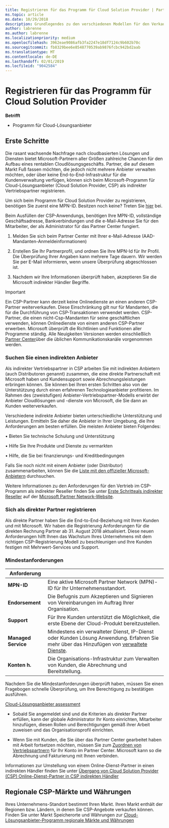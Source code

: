 ```yaml
---
title: Registrieren für das Programm für Cloud Solution Provider | Partner Center
ms.topic: article
ms.date: 10/29/2018
description: Grundlegendes zu den verschiedenen Modellen für den Verkauf in CSP und herausfinden, welche Lösung am besten zu Ihrem Unternehmen passt
author: labrenne
ms.author: labrenne
ms.localizationpriority: medium
ms.openlocfilehash: 3962eae9086afb3fa2247e18df7124c9b602b70c
ms.sourcegitcommit: fb8329bee6e8548770539ab9876fcbc942bd2aab
ms.translationtype: MT
ms.contentlocale: de-DE
ms.lasthandoff: 02/01/2019
ms.locfileid: "9042584"
---
```

# <a name="enroll-in-the-cloud-solution-provider-program"></a>Registrieren für das Programm für Cloud Solution Provider

**Betrifft**

- Programm für Cloud-Lösungsanbieter  


## <a name="get-started"></a>Erste Schritte

Die rasant wachsende Nachfrage nach cloudbasierten Lösungen und Diensten bietet Microsoft-Partnern aller Größen zahlreiche Chancen für den Aufbau eines rentablen Cloudlösungsgeschäfts. Partner, die auf diesem Markt Fuß fassen möchten, die jedoch nicht mehrere Anbieter verwalten möchten, oder über keine End-to-End-Infrastruktur für die Kundenverwaltung verfügen, können sich beim Microsoft-Programm für Cloud-Lösungsanbieter (Cloud Solution Provider, CSP) als indirekter Vertriebspartner registrieren.

Um sich beim Programm für Cloud Solution Provider zu registrieren, benötigen Sie zuerst eine MPN-ID. Besitzen noch keine? Treten Sie [hier](https://epe.mspartner.microsoft.com/EPE/portal/en-US?partnerid=) bei.

Beim Ausfüllen der CSP-Anwendungs, benötigen Ihre MPN-ID, vollständige Geschäftsadresse, Bankverbindungen und die e-Mail-Adresse Sie für den Mitarbeiter, der als Administrator für das Partner Center fungiert.

1. Melden Sie sich beim Partner Center mit Ihrer e-Mail-Adresse (AAD-Mandanten-Anmeldeinformationen)

2. Erstellen Sie Ihr Partnerprofil, und ordnen Sie Ihre MPN-Id für Ihr Profil.
Die Überprüfung Ihrer Angaben kann mehrere Tage dauern. Wir werden Sie per E-Mail informieren, wenn unsere Überprüfung abgeschlossen ist.

3. Nachdem wir Ihre Informationen überprüft haben, akzeptieren Sie die Microsoft indirekter Händler Begriffe.

> [!IMPORTANT]  
> Ein CSP-Partner kann derzeit keine Onlinedienste an einen anderen CSP-Partner weiterverkaufen. Diese Einschränkung gilt nur für Mandanten, die für die Durchführung von CSP-Transaktionen verwendet werden. CSP-Partner, die einen nicht-Csp-Mandanten für seine geschäftlichen verwenden, können Onlinedienste von einem anderen CSP-Partner erwerben. Microsoft überprüft die Richtlinien und Funktionen aller Programme ständig. Alle Neuigkeiten Versionen werden einschließlich [Partner Center](https://partner.microsoft.com/en-us/pcv/announcements)über die üblichen Kommunikationskanäle vorgenommen werden.

### <a name="find-an-indirect-provider"></a>Suchen Sie einen indirekten Anbieter

Als indirekter Vertriebspartner in CSP arbeiten Sie mit indirekten Anbietern (auch Distributoren genannt) zusammen, die eine direkte Partnerschaft mit Microsoft haben und Kundensupport sowie Abrechnungsleistungen erbringen können. Sie können bei Ihren ersten Schritten also von der Unterstützung durch einen erfahrenen Technologieanbieter profitieren. Im Rahmen des (zweistufigen) Anbieter-Vertriebspartner-Modells erwirbt der Anbieter Cloudlösungen und -dienste von Microsoft, die Sie dann an Kunden weiterverkaufen.

Verschiedene indirekte Anbieter bieten unterschiedliche Unterstützung und Leistungen. Ermitteln Sie daher die Anbieter in Ihrer Umgebung, die Ihre Anforderungen am besten erfüllen. Die meisten Anbieter bieten Folgendes: 

• Bieten Sie technische Schulung und Unterstützung

• Hilfe Sie Ihre Produkte und Dienste zu vermarkten 

• Hilfe, die Sie bei finanzierungs- und Kreditbedingungen

Falls Sie noch nicht mit einem Anbieter (oder Distributor) zusammenarbeiten, können Sie die [Liste mit den offizieller Microsoft-Anbietern](https://partnercenter.microsoft.com/partner/find-a-provider) durchsuchen.

Weitere Informationen zu den Anforderungen für den Vertrieb im CSP-Programm als indirekter Reseller finden Sie unter [Erste Schritteals indirekter Reseller](https://partner.microsoft.com/cloud-solution-provider/whats-required) auf der [Microsoft Partner Network-Website](https://partner.microsoft.com/). 



### <a name="enroll-as-a-direct-partner"></a>Sich als direkter Partner registrieren

Als direkte Partner haben Sie die End-to-End-Beziehung mit Ihren Kunden und mit Microsoft. Wir haben die Registrierung Anforderungen für die direkten Rechnung Partner ab 31. August 2018 aktualisiert. Diese neuen Anforderungen hilft Ihnen das Wachstum Ihres Unternehmens mit dem richtigen CSP-Registrierung Modell zu beschleunigen und Ihre Kunden festigen mit Mehrwert-Services und Support. 

### <a name="minimum-requirements"></a>Mindestanforderungen

|**Anforderung**|                             |
|--------------------------------|--------------------------------------------------------------|
|**MPN-ID**   |Eine aktive Microsoft Partner Network (MPN)-ID für Ihr Unternehmensstandort.   |
|**Endorsement**   |Die Befugnis zum Akzeptieren und Signieren von Vereinbarungen im Auftrag Ihrer Organisation.|
|**Support**   |Für Ihre Kunden unterstützt die Möglichkeit, die erste Ebene der Cloud-Produkt bereitzustellen.|
|**Managed Service**   |Mindestens ein verwalteter Dienst, IP-Dienst oder Kunden Lösung Anwendung. Erfahren Sie mehr über das Hinzufügen von [verwaltete Dienste](https://partner.microsoft.com/en-US/business-opportunities/managed-services-provider).|
|**Konten h.** |Die Organisations-Infrastruktur zum Verwalten von Kunden, die Abrechnung und Bereitstellung. 


Nachdem Sie die Mindestanforderungen überprüft haben, müssen Sie einen Fragebogen schnelle Überprüfung, um Ihre Berechtigung zu bestätigen ausführen. 

[Cloud-Lösungsanbieter assessment](https://partner.microsoft.com/cloud-solution-provider/assessment)

- Sobald Sie angemeldet sind und die Kriterien als direkter Partner erfüllen, kann der globale Administrator Ihr Konto einrichten, Mitarbeiter hinzufügen, diesen Rollen und Berechtigungen gemäß ihrer Arbeit zuweisen und das Organisationsprofil einrichten.

- Wenn Sie mit Kunden, die Sie über das Partner Center gearbeitet haben mit Arbeit fortsetzen möchten, müssen Sie zum [Zuordnen von Vertriebspartnern](request-a-relationship-with-a-customer.md) für Ihr Konto im Partner Center. Microsoft kann so die Abrechnung und Fakturierung mit Ihnen verbinden. 

Informationen zur Umstellung von einem Online-Dienst-Partner in einen indirekten Händler finden Sie unter [Übergang von Cloud Solution Provider (CSP) Online-Dienst-Partner in CSP indirekten Händler](transition-direct-to-indirect.md)

## <a name="csp-regional-markets-and-currencies"></a>Regionale CSP-Märkte und Währungen

Ihres Unternehmens-Standort bestimmt Ihren Markt. Ihren Markt enthält der Regionen bzw. Ländern, in denen Sie CSP-Angebote verkaufen können. Finden Sie unter Markt Speicherorte und Währungen zur [Cloud-Lösungsanbieter-Programm regionale Märkte und Währungen](regional-authorization-overview.md)




